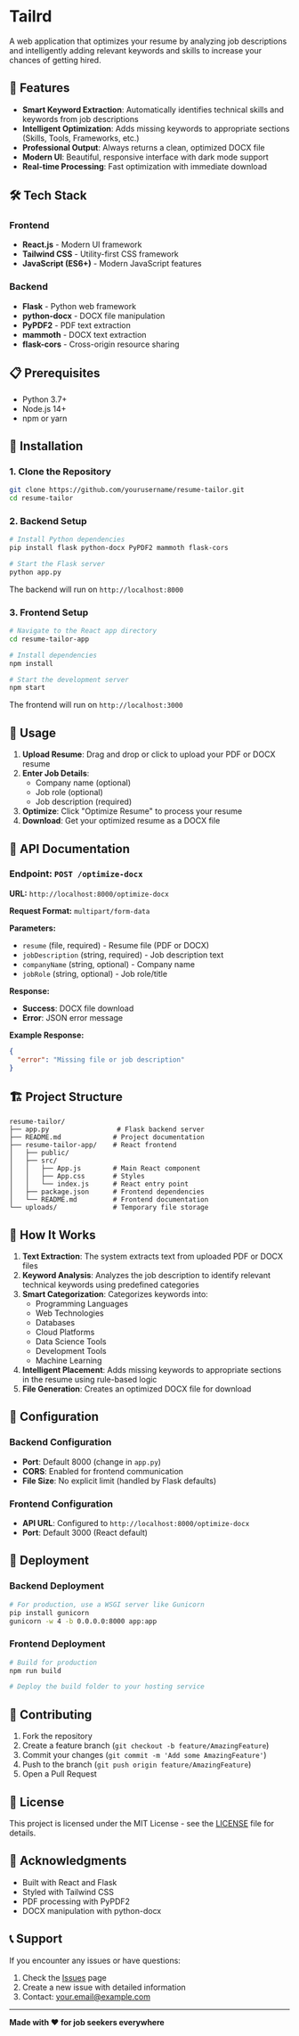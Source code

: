 # Tailrd

A web application that optimizes your resume by analyzing job descriptions and intelligently adding relevant keywords and skills to increase your chances of getting hired.

## 🚀 Features

- **Smart Keyword Extraction**: Automatically identifies technical skills and keywords from job descriptions
- **Intelligent Optimization**: Adds missing keywords to appropriate sections (Skills, Tools, Frameworks, etc.)
- **Professional Output**: Always returns a clean, optimized DOCX file
- **Modern UI**: Beautiful, responsive interface with dark mode support
- **Real-time Processing**: Fast optimization with immediate download

## 🛠️ Tech Stack

### Frontend
- **React.js** - Modern UI framework
- **Tailwind CSS** - Utility-first CSS framework
- **JavaScript (ES6+)** - Modern JavaScript features

### Backend
- **Flask** - Python web framework
- **python-docx** - DOCX file manipulation
- **PyPDF2** - PDF text extraction
- **mammoth** - DOCX text extraction
- **flask-cors** - Cross-origin resource sharing

## 📋 Prerequisites

- Python 3.7+
- Node.js 14+
- npm or yarn

## 🚀 Installation

### 1. Clone the Repository
```bash
git clone https://github.com/yourusername/resume-tailor.git
cd resume-tailor
```

### 2. Backend Setup
```bash
# Install Python dependencies
pip install flask python-docx PyPDF2 mammoth flask-cors

# Start the Flask server
python app.py
```
The backend will run on `http://localhost:8000`

### 3. Frontend Setup
```bash
# Navigate to the React app directory
cd resume-tailor-app

# Install dependencies
npm install

# Start the development server
npm start
```
The frontend will run on `http://localhost:3000`

## 📖 Usage

1. **Upload Resume**: Drag and drop or click to upload your PDF or DOCX resume
2. **Enter Job Details**: 
   - Company name (optional)
   - Job role (optional)
   - Job description (required)
3. **Optimize**: Click "Optimize Resume" to process your resume
4. **Download**: Get your optimized resume as a DOCX file

## 🔌 API Documentation

### Endpoint: `POST /optimize-docx`

**URL:** `http://localhost:8000/optimize-docx`

**Request Format:** `multipart/form-data`

**Parameters:**
- `resume` (file, required) - Resume file (PDF or DOCX)
- `jobDescription` (string, required) - Job description text
- `companyName` (string, optional) - Company name
- `jobRole` (string, optional) - Job role/title

**Response:**
- **Success**: DOCX file download
- **Error**: JSON error message

**Example Response:**
```json
{
  "error": "Missing file or job description"
}
```

## 🏗️ Project Structure

```
resume-tailor/
├── app.py                 # Flask backend server
├── README.md             # Project documentation
├── resume-tailor-app/    # React frontend
│   ├── public/
│   ├── src/
│   │   ├── App.js        # Main React component
│   │   ├── App.css       # Styles
│   │   └── index.js      # React entry point
│   ├── package.json      # Frontend dependencies
│   └── README.md         # Frontend documentation
└── uploads/              # Temporary file storage
```

## 🎯 How It Works

1. **Text Extraction**: The system extracts text from uploaded PDF or DOCX files
2. **Keyword Analysis**: Analyzes the job description to identify relevant technical keywords using predefined categories
3. **Smart Categorization**: Categorizes keywords into:
   - Programming Languages
   - Web Technologies
   - Databases
   - Cloud Platforms
   - Data Science Tools
   - Development Tools
   - Machine Learning
4. **Intelligent Placement**: Adds missing keywords to appropriate sections in the resume using rule-based logic
5. **File Generation**: Creates an optimized DOCX file for download

## 🔧 Configuration

### Backend Configuration
- **Port**: Default 8000 (change in `app.py`)
- **CORS**: Enabled for frontend communication
- **File Size**: No explicit limit (handled by Flask defaults)

### Frontend Configuration
- **API URL**: Configured to `http://localhost:8000/optimize-docx`
- **Port**: Default 3000 (React default)

## 🚀 Deployment

### Backend Deployment
```bash
# For production, use a WSGI server like Gunicorn
pip install gunicorn
gunicorn -w 4 -b 0.0.0.0:8000 app:app
```

### Frontend Deployment
```bash
# Build for production
npm run build

# Deploy the build folder to your hosting service
```

## 🤝 Contributing

1. Fork the repository
2. Create a feature branch (`git checkout -b feature/AmazingFeature`)
3. Commit your changes (`git commit -m 'Add some AmazingFeature'`)
4. Push to the branch (`git push origin feature/AmazingFeature`)
5. Open a Pull Request

## 📝 License

This project is licensed under the MIT License - see the [LICENSE](LICENSE) file for details.

## 🙏 Acknowledgments

- Built with React and Flask
- Styled with Tailwind CSS
- PDF processing with PyPDF2
- DOCX manipulation with python-docx

## 📞 Support

If you encounter any issues or have questions:
1. Check the [Issues](https://github.com/yourusername/resume-tailor/issues) page
2. Create a new issue with detailed information
3. Contact: your.email@example.com

---

**Made with ❤️ for job seekers everywhere**
